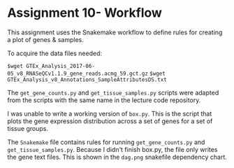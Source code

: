 # Assignment 10- Workflow

This assignment uses the Snakemake workflow to define rules for creating a plot of genes & samples.

To acquire the data files needed:

`$wget GTEx_Analysis_2017-06-05_v8_RNASeQCv1.1.9_gene_reads.acmg_59.gct.gz`
`$wget GTEx_Analysis_v8_Annotations_SampleAttributesDS.txt`

The `get_gene_counts.py` and `get_tissue_samples.py` scripts were adapted from the scripts with the same name in the lecture code repository.

I was unable to write a working version of `box.py`. This is the script that plots the gene expression distribution across a set of genes for a set of tissue groups. 

The `Snakemake` file contains rules for running `get_gene_counts.py` and `get_tissue_samples.py`. Because I didn't finish box.py, the file only writes the gene text files. This is shown in the `dag.png` snakefile dependency chart.